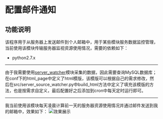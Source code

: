 # 配置邮件通知

## 功能说明
该程序用于从服务器上发送邮件到个人邮箱中，用于某些模块服务数据监控管理，当前使用该模块传输服务器监视资源使用情况，需要的依赖如下：

* python2.7.x

* * *
由于我需要使用[server_watcher](https://github.com/hexueyuan/pythontatter/tree/master/server_watcher)模块采集的数据，因此需要查询MySQL数据库；在conf下的html_page中定义了html模版，该模版可以根据自己的需求修改，然后在src/server_source_watcher.py中build_html方法中定义了填充该模版的方法，也是按需求自定义，最后配置好之后添加到cron中每天定时运行即可。

* * *
我当前使用该模块每天凌晨计算前一天的服务器资源使用情况并通过邮件发送到我的邮箱中，效果如下：
![效果展示](https://github.com/hexueyuan/pythontatter/blob/master/mailToMe/.image/420AB037-22EB-4E0F-9591-2784B2957DA5.png)
